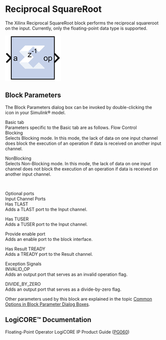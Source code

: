 # Reciprocal SquareRoot

The Xilinx Reciprocal SquareRoot block performs the reciprocal
squareroot on the input. Currently, only the floating-point data type is
supported.

![](./Images/jqg1555437366356.png)

## Block Parameters

The Block Parameters dialog box can be invoked by double-clicking the
icon in your Simulink® model.

Basic tab  
Parameters specific to the Basic tab are as follows.
Flow Control  
Blocking  
Selects Blocking mode. In this mode, the lack of data on one input
channel does block the execution of an operation if data is received on
another input channel.

NonBlocking  
Selects Non-Blocking mode. In this mode, the lack of data on one input
channel does not block the execution of an operation if data is received
on another input channel.

&nbsp;

Optional ports  
Input Channel Ports  
Has TLAST  
Adds a TLAST port to the Input channel.

Has TUSER  
Adds a TUSER port to the Input channel.

Provide enable port  
Adds an enable port to the block interface.

Has Result TREADY  
Adds a TREADY port to the Result channel.

Exception Signals  
INVALID_OP  
Adds an output port that serves as an invalid operation flag.

DIVIDE_BY_ZERO  
Adds an output port that serves as a divide-by-zero flag.

Other parameters used by this block are explained in the topic [Common
Options in Block Parameter Dialog
Boxes](common-options-in-block-parameter-dialog-boxes-aa1032308.html).

## LogiCORE™ Documentation

Floating-Point Operator LogiCORE IP Product Guide
([PG060](https://www.xilinx.com/cgi-bin/docs/ipdoc?c=floating_point;v=latest;d=pg060-floating-point.pdf))

